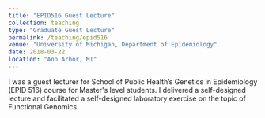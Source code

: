 ```yaml
---
title: "EPID516 Guest Lecture"
collection: teaching
type: "Graduate Guest Lecture"
permalink: /teaching/epid516
venue: "University of Michigan, Department of Epidemiology"
date: 2018-03-22
location: "Ann Arbor, MI"
---
```


I was a guest lecturer for School of Public Health’s Genetics in Epidemiology (EPID 516) course for Master's level students. I delivered a self-designed lecture and facilitated a self-designed laboratory exercise on the topic of Functional Genomics.
